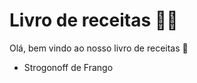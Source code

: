 # Livro de receitas :man_cook:

Olá, bem vindo ao nosso livro de receitas :shallow_pan_of_food: 

- Strogonoff de Frango


